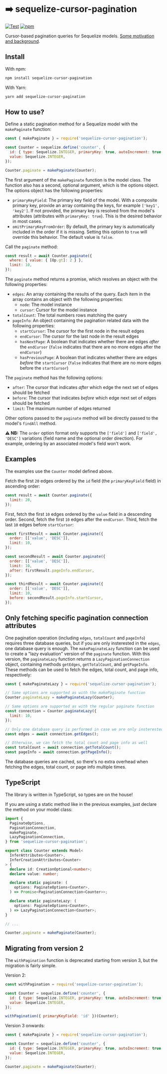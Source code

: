 # ➡️ sequelize-cursor-pagination

[![Test](https://github.com/Kaltsoon/sequelize-cursor-pagination/actions/workflows/test.yml/badge.svg)](https://github.com/Kaltsoon/sequelize-cursor-pagination/actions/workflows/test.yml) [![npm](https://img.shields.io/npm/v/sequelize-cursor-pagination)](https://www.npmjs.com/package/sequelize-cursor-pagination)

Cursor-based pagination queries for Sequelize models. [Some motivation and background](https://ignaciochiazzo.medium.com/paginating-requests-in-apis-d4883d4c1c4c).

## Install

With npm:

```bash
npm install sequelize-cursor-pagination
```

With Yarn:

```bash
yarn add sequelize-cursor-pagination
```

## How to use?

Define a static pagination method for a Sequelize model with the `makePaginate` function:

```javascript
const { makePaginate } = require('sequelize-cursor-pagination');

const Counter = sequelize.define('counter', {
  id: { type: Sequelize.INTEGER, primaryKey: true, autoIncrement: true },
  value: Sequelize.INTEGER,
});

Counter.paginate = makePaginate(Counter);
```

The first argument of the `makePaginate` function is the model class. The function also has a second, optional argument, which is the options object. The options object has the following properties:

- `primaryKeyField`: The primary key field of the model. With a composite primary key, provide an array containing the keys, for example `['key1', 'key2']`. If not provided, the primary key is resolved from the model's attributes (attributes with `primaryKey: true`). This is the desired behavior in most cases.
- `omitPrimaryKeyFromOrder`: By default, the primary key is automatically included in the order if it is missing. Setting this option to `true` will override this behavior. The default value is `false`.

Call the `paginate` method:

```javascript
const result = await Counter.paginate({
  where: { value: { [Op.gt]: 2 } },
  limit: 10,
});
```

The `paginate` method returns a promise, which resolves an object with the following properties:

- `edges`: An array containing the results of the query. Each item in the array contains an object with the following properties:
  - `node`: The model instance
  - `cursor`: Cursor for the model instance
- `totalCount`: The total numbers rows matching the query
- `pageInfo`: An object containing the pagination related data with the following properties:
  - `startCursor`: The cursor for the first node in the result edges
  - `endCursor`: The cursor for the last node in the result edges
  - `hasNextPage`: A boolean that indicates whether there are edges _after_ the `endCursor` (`false` indicates that there are no more edges after the `endCursor`)
  - `hasPreviousPage`: A boolean that indicates whether there are edges _before_ the `startCursor` (`false` indicates that there are no more edges before the `startCursor`)

The `paginate` method has the following options:

- `after`: The cursor that indicates _after_ which edge the next set of edges should be fetched
- `before`: The cursor that indicates _before_ which edge next set of edges should be fetched
- `limit`: The maximum number of edges returned

Other options passed to the `paginate` method will be directly passed to the model's `findAll` method.

**⚠️ NB:** The `order` option format only supports the `['field']` and `['field', 'DESC']` variations (field name and the optional order direction). For example, ordering by an associated model's field won't work.

## Examples

The examples use the `Counter` model defined above.

Fetch the first `20` edges ordered by the `id` field (the `primaryKeyField` field) in ascending order:

```javascript
const result = await Counter.paginate({
  limit: 20,
});
```

First, fetch the first `10` edges ordered by the `value` field in a descending order. Second, fetch the first `10` edges after the `endCursor`. Third, fetch the last `10` edges before `startCursor`:

```javascript
const firstResult = await Counter.paginate({
  order: [['value', 'DESC']],
  limit: 10,
});

const secondResult = await Counter.paginate({
  order: [['value', 'DESC']],
  limit: 10,
  after: firstResult.pageInfo.endCursor,
});

const thirdResult = await Counter.paginate({
  order: [['value', 'DESC']],
  limit: 10,
  before: secondResult.pageInfo.startCursor,
});
```

## Only fetching specific pagination connection attributes

One pagination operation (including `edges`, `totalCount` and `pageInfo`) requires three database queries, but if you are only insterested in the `edges`, one database query is enough. The `makePaginateLazy` function can be used to create a "lazy evaluation" version of the `paginate` function. With this version, the `paginateLazy` function returns a `LazyPaginationConnection` object, containing methods `getEdges`, `getTotalCount`, and `getPageInfo`. These methods can be used to fetch the edges, total count, and page info, respectively:

```javascript
const { makePaginateLazy } = require('sequelize-cursor-pagination');

// Same options are supported as with the makePaginate function
Counter.paginateLazy = makePaginateLazy(Counter);

// Same options are supported as with the regular paginate function
const connection = Counter.paginateLazy({
  limit: 10,
});

// Only one database query is performed in case we are only insterested in the edges
const edges = await connection.getEdges();

// Otherwise, we can fetch the total count and page info as well
const totalCount = await connection.getTotalCount(); 
const pageInfo = await connection.getPageInfo();
```

The database queries are cached, so there's no extra overhead when fetching the edges, total count, or page info multiple times.

## TypeScript

The library is written in TypeScript, so types are on the house!

If you are using a static method like in the previous examples, just declare the method on your model class:

```ts
import {
  PaginateOptions,
  PaginationConnection,
  makePaginate,
  LazyPaginationConnection,
} from 'sequelize-cursor-pagination';

export class Counter extends Model<
  InferAttributes<Counter>,
  InferCreationAttributes<Counter>
> {
  declare id: CreationOptional<number>;
  declare value: number;

  declare static paginate: (
    options: PaginateOptions<Counter>,
  ) => Promise<PaginationConnection<Counter>>;

  declare static paginateLazy: (
    options: PaginateOptions<Counter>,
  ) => LazyPaginationConnection<Counter>;
}

// ...

Counter.paginate = makePaginate(Counter);
```

## Migrating from version 2

The `withPagination` function is deprecated starting from version 3, but the migration is fairly simple.

Version 2:

```js
const withPagination = require('sequelize-cursor-pagination');

const Counter = sequelize.define('counter', {
  id: { type: Sequelize.INTEGER, primaryKey: true, autoIncrement: true },
  value: Sequelize.INTEGER,
});

withPagination({ primaryKeyField: 'id' })(Counter);
```

Version 3 onwards:

```js
const { makePaginate } = require('sequelize-cursor-pagination');

const Counter = sequelize.define('counter', {
  id: { type: Sequelize.INTEGER, primaryKey: true, autoIncrement: true },
  value: Sequelize.INTEGER,
});

Counter.paginate = makePaginate(Counter);
```
